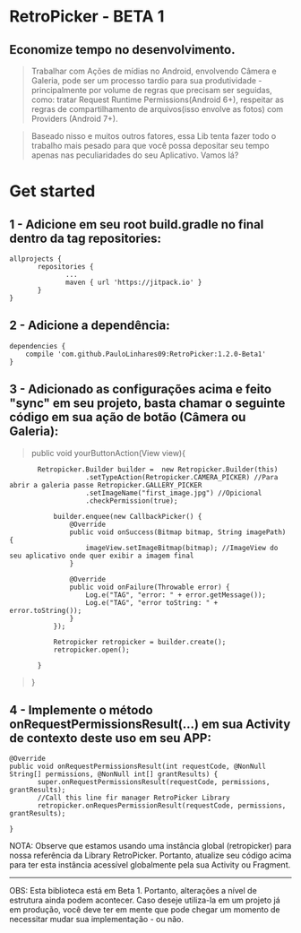 # RetroPicker - BETA 1

## Economize tempo no desenvolvimento. 

>Trabalhar com Ações de mídias no Android, envolvendo Câmera e Galeria, pode ser um processo tardio para sua produtividade - principalmente por volume de regras que precisam ser seguidas, como: tratar Request Runtime Permissions(Android 6+), respeitar as regras de compartilhamento de arquivos(isso envolve as fotos) com Providers (Android 7+).

>Baseado nisso e muitos outros fatores, essa Lib tenta fazer todo o trabalho mais pesado para que você possa depositar seu tempo apenas nas peculiaridades do seu Aplicativo. Vamos lá?

# Get started

## 1 - Adicione em seu root build.gradle no final dentro da tag repositories:

```
allprojects {
       repositories {
              ...
              maven { url 'https://jitpack.io' }
       }
}
```

## 2 - Adicione a dependência:

```
dependencies {
    compile 'com.github.PauloLinhares09:RetroPicker:1.2.0-Beta1' 
}
```


## 3 - Adicionado as configurações acima e feito "sync" em seu projeto, basta chamar o seguinte código em sua ação de botão (Câmera ou Galeria):

> public void yourButtonAction(View view){
```
       Retropicker.Builder builder =  new Retropicker.Builder(this)
                   .setTypeAction(Retropicker.CAMERA_PICKER) //Para abrir a galeria passe Retropicker.GALLERY_PICKER
                   .setImageName("first_image.jpg") //Opicional
                   .checkPermission(true);

           builder.enquee(new CallbackPicker() {
               @Override
               public void onSuccess(Bitmap bitmap, String imagePath) {
                   imageView.setImageBitmap(bitmap); //ImageView do seu aplicativo onde quer exibir a imagem final
               }

               @Override
               public void onFailure(Throwable error) {
                   Log.e("TAG", "error: " + error.getMessage());
                   Log.e("TAG", "error toString: " + error.toString());
               }
           });

           Retropicker retropicker = builder.create();
           retropicker.open();

       }
```
> }


## 4 - Implemente o método onRequestPermissionsResult(...) em sua Activity de contexto deste uso em seu APP:
```
@Override
public void onRequestPermissionsResult(int requestCode, @NonNull String[] permissions, @NonNull int[] grantResults) {
       super.onRequestPermissionsResult(requestCode, permissions, grantResults);
       //Call this line fir manager RetroPicker Library
       retropicker.onRequesPermissionResult(requestCode, permissions, grantResults);

}
```
NOTA: Observe que estamos usando uma instância global (retropicker) para nossa referência da Library RetroPicker. Portanto, 
atualize seu código acima para ter esta instância acessível globalmente pela sua Activity ou Fragment.

---------------------------------------------------

OBS: Esta biblioteca está em Beta 1. Portanto, alterações a nível de estrutura ainda podem acontecer. Caso deseje utiliza-la em um projeto já em produção, você deve ter em mente que pode chegar um momento de necessitar mudar sua implementação - ou não.  
